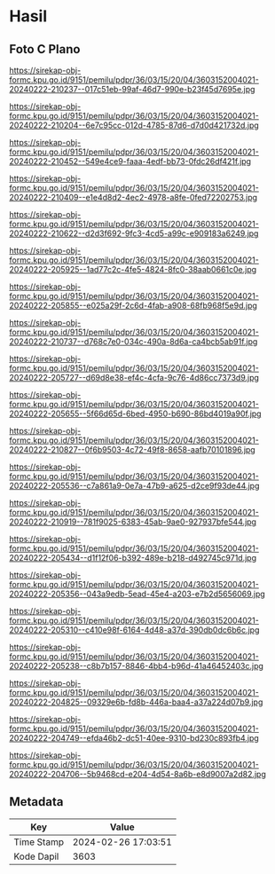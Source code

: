# Hasil

## Foto C Plano

https://sirekap-obj-formc.kpu.go.id/9151/pemilu/pdpr/36/03/15/20/04/3603152004021-20240222-210237--017c51eb-99af-46d7-990e-b23f45d7695e.jpg

https://sirekap-obj-formc.kpu.go.id/9151/pemilu/pdpr/36/03/15/20/04/3603152004021-20240222-210204--6e7c95cc-012d-4785-87d6-d7d0d421732d.jpg

https://sirekap-obj-formc.kpu.go.id/9151/pemilu/pdpr/36/03/15/20/04/3603152004021-20240222-210452--549e4ce9-faaa-4edf-bb73-0fdc26df421f.jpg

https://sirekap-obj-formc.kpu.go.id/9151/pemilu/pdpr/36/03/15/20/04/3603152004021-20240222-210409--e1e4d8d2-4ec2-4978-a8fe-0fed72202753.jpg

https://sirekap-obj-formc.kpu.go.id/9151/pemilu/pdpr/36/03/15/20/04/3603152004021-20240222-210622--d2d3f692-9fc3-4cd5-a99c-e909183a6249.jpg

https://sirekap-obj-formc.kpu.go.id/9151/pemilu/pdpr/36/03/15/20/04/3603152004021-20240222-205925--1ad77c2c-4fe5-4824-8fc0-38aab0661c0e.jpg

https://sirekap-obj-formc.kpu.go.id/9151/pemilu/pdpr/36/03/15/20/04/3603152004021-20240222-205855--e025a29f-2c6d-4fab-a908-68fb968f5e9d.jpg

https://sirekap-obj-formc.kpu.go.id/9151/pemilu/pdpr/36/03/15/20/04/3603152004021-20240222-210737--d768c7e0-034c-490a-8d6a-ca4bcb5ab91f.jpg

https://sirekap-obj-formc.kpu.go.id/9151/pemilu/pdpr/36/03/15/20/04/3603152004021-20240222-205727--d69d8e38-ef4c-4cfa-9c76-4d86cc7373d9.jpg

https://sirekap-obj-formc.kpu.go.id/9151/pemilu/pdpr/36/03/15/20/04/3603152004021-20240222-205655--5f66d65d-6bed-4950-b690-86bd4019a90f.jpg

https://sirekap-obj-formc.kpu.go.id/9151/pemilu/pdpr/36/03/15/20/04/3603152004021-20240222-210827--0f6b9503-4c72-49f8-8658-aafb70101896.jpg

https://sirekap-obj-formc.kpu.go.id/9151/pemilu/pdpr/36/03/15/20/04/3603152004021-20240222-205536--c7a861a9-0e7a-47b9-a625-d2ce9f93de44.jpg

https://sirekap-obj-formc.kpu.go.id/9151/pemilu/pdpr/36/03/15/20/04/3603152004021-20240222-210919--781f9025-6383-45ab-9ae0-927937bfe544.jpg

https://sirekap-obj-formc.kpu.go.id/9151/pemilu/pdpr/36/03/15/20/04/3603152004021-20240222-205434--d1f12f06-b392-489e-b218-d492745c971d.jpg

https://sirekap-obj-formc.kpu.go.id/9151/pemilu/pdpr/36/03/15/20/04/3603152004021-20240222-205356--043a9edb-5ead-45e4-a203-e7b2d5656069.jpg

https://sirekap-obj-formc.kpu.go.id/9151/pemilu/pdpr/36/03/15/20/04/3603152004021-20240222-205310--c410e98f-6164-4d48-a37d-390db0dc6b6c.jpg

https://sirekap-obj-formc.kpu.go.id/9151/pemilu/pdpr/36/03/15/20/04/3603152004021-20240222-205238--c8b7b157-8846-4bb4-b96d-41a46452403c.jpg

https://sirekap-obj-formc.kpu.go.id/9151/pemilu/pdpr/36/03/15/20/04/3603152004021-20240222-204825--09329e6b-fd8b-446a-baa4-a37a224d07b9.jpg

https://sirekap-obj-formc.kpu.go.id/9151/pemilu/pdpr/36/03/15/20/04/3603152004021-20240222-204749--efda46b2-dc51-40ee-9310-bd230c893fb4.jpg

https://sirekap-obj-formc.kpu.go.id/9151/pemilu/pdpr/36/03/15/20/04/3603152004021-20240222-204706--5b9468cd-e204-4d54-8a6b-e8d9007a2d82.jpg


## Metadata

| Key        | Value               |
| ---------- | ------------------- |
| Time Stamp | 2024-02-26 17:03:51 |
| Kode Dapil | 3603                |



